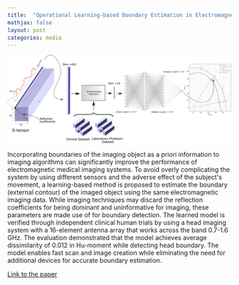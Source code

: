 ```yaml
---
title:  "Operational Learning-based Boundary Estimation in Electromagnetic Medical Imaging"
mathjax: false
layout: post
categories: media
---
```


![Block diagram](/assets/photos/BD_block_diagram.jpg)


Incorporating boundaries of the imaging object as a priori information to imaging algorithms can significantly improve the performance of electromagnetic medical imaging systems. To avoid overly complicating the system by using different sensors and the adverse effect of the subject's movement, a learning-based method is proposed to estimate the boundary (external contour) of the imaged object using the same electromagnetic imaging data. While imaging techniques may discard the reflection coefficients for being dominant and uninformative for imaging, these parameters are made use of for boundary detection. The learned model is verified through independent clinical human trials by using a head imaging system with a 16-element antenna array that works across the band 0.7-1.6 GHz. The evaluation demonstrated that the model achieves average dissimilarity of 0.012 in Hu-moment while detecting head boundary. The model enables fast scan and image creation while eliminating the need for additional devices for accurate boundary estimation.

[Link to the paper](https://ieeexplore.ieee.org/document/9540792)
